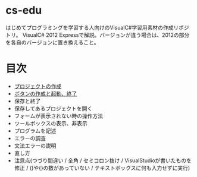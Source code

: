 cs-edu
======

はじめてプログラミングを学習する人向けのVisualC#学習用素材の作成リポジトリ。
VisualC# 2012 Expressで解説。バージョンが違う場合は、2012の部分を各自のバージョンに置き換えること。

# 目次
- [プロジェクトの作成](http://am1tanaka.hatenablog.com/entry/2014/10/10/211051)
- [ボタンの作成と起動、終了](http://am1tanaka.hatenablog.com/entry/2014/10/10/224900)
- 保存と終了
- 保存してあるプロジェクトを開く
 - フォームが表示されない時の操作方法
 - ツールボックスの表示、非表示
- プログラムを記述
- エラーの調査
 - 文法エラーの説明
 - 直し方
 - 注意点(つづり間違い / 全角 / セミコロン抜け / VisualStudioが書いたものを修正 / ()や{}の数があっていない / テキストボックスに何も入力せずに実行)


